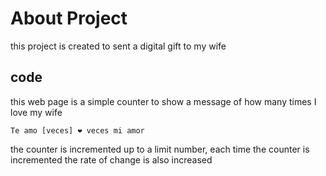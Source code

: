 # About Project
this project is created to sent a digital gift to my wife

## code 
this web page is a simple counter to show a message of how many times I love my wife

`Te amo [veces] ❤️ veces mi amor`

the counter is incremented up to a limit number, each time the counter is incremented the rate of change is also increased